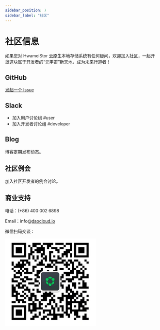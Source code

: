 ```yaml
---
sidebar_position: 7
sidebar_label: "社区"
---
```


# 社区信息

如果您对 HwameiStor 云原生本地存储系统有任何疑问，欢迎加入社区，一起开垦这块属于开发者的“元宇宙”新天地，成为未来行道者！

## GitHub

[发起一个 Issue](https://github.com/hwameistor/local-storage/issues/new)

## Slack

- 加入用户讨论组 #user
- 加入开发者讨论组 #developer

## Blog

博客定期发布动态。

## 社区例会

加入社区开发者的例会讨论。

## 商业支持

电话：(+86) 400 002 6898

Email：info@[daocloud.io](http://daocloud.io/)

微信扫码交谈：

![微信二维码](./img/wechat.png)